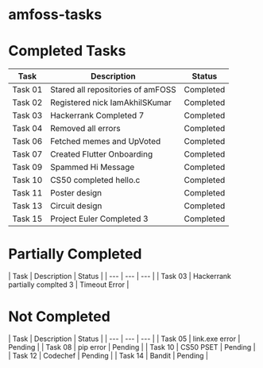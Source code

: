 # amfoss-tasks

<h1>Completed Tasks</h1>

| Task | Description | Status |
| --- | --- | --- |
| Task 01 | Stared all repositories of amFOSS | Completed |
| Task 02 | Registered nick IamAkhilSKumar | Completed |
| Task 03 | Hackerrank Completed 7 | Completed |
| Task 04 | Removed all errors | Completed |
| Task 06 | Fetched memes and UpVoted | Completed |
| Task 07 | Created Flutter Onboarding | Completed |
| Task 09 | Spammed Hi Message | Completed |
| Task 10 | CS50 completed hello.c | Completed |
| Task 11 | Poster design | Completed |
| Task 13 | Circuit design | Completed |
| Task 15 | Project Euler Completed 3 | Completed |

<h1>Partially Completed</h1>
| Task | Description | Status |
| --- | --- | --- |
| Task 03 | Hackerrank partially complted 3 | Timeout Error |

<h1>Not Completed</h1>
| Task | Description | Status |
| --- | --- | --- |
| Task 05 | link.exe error | Pending |
| Task 08 | pip error | Pending |
| Task 10 | CS50 PSET | Pending |
| Task 12 | Codechef | Pending |
| Task 14 | Bandit | Pending |
